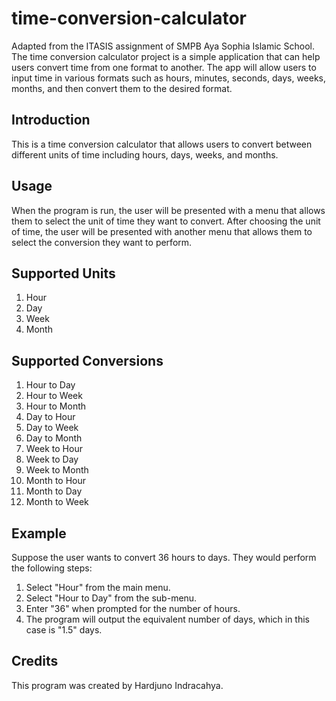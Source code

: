 # time-conversion-calculator
Adapted from the ITASIS assignment of SMPB Aya Sophia Islamic School.
The time conversion calculator project is a simple application that can help users convert time from one format to another. The app will allow users to input time in various formats such as hours, minutes, seconds, days, weeks, months, and then convert them to the desired format.

Introduction
------------
This is a time conversion calculator that allows users to convert between different units of time including hours, days, weeks, and months.

Usage
-----
When the program is run, the user will be presented with a menu that allows them to select the unit of time they want to convert. After choosing the unit of time, the user will be presented with another menu that allows them to select the conversion they want to perform.

Supported Units
---------------
1. Hour
2. Day
3. Week
4. Month

Supported Conversions
---------------------
1. Hour to Day
2. Hour to Week
3. Hour to Month
4. Day to Hour
5. Day to Week
6. Day to Month
7. Week to Hour
8. Week to Day
9. Week to Month
10. Month to Hour
11. Month to Day
12. Month to Week

Example
-------
Suppose the user wants to convert 36 hours to days. They would perform the following steps:

1. Select "Hour" from the main menu.
2. Select "Hour to Day" from the sub-menu.
3. Enter "36" when prompted for the number of hours.
4. The program will output the equivalent number of days, which in this case is "1.5" days.

Credits
-------
This program was created by Hardjuno Indracahya.
